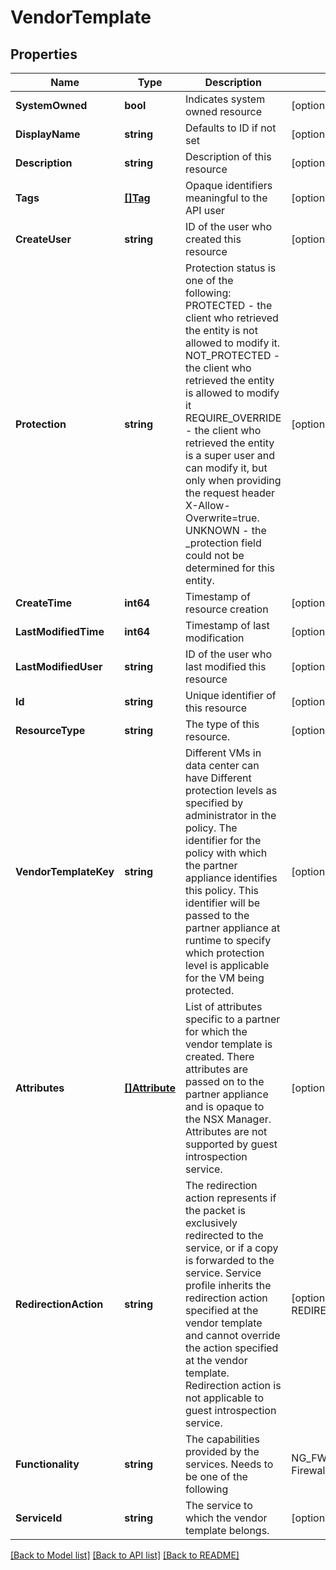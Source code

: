 # VendorTemplate

## Properties
Name | Type | Description | Notes
------------ | ------------- | ------------- | -------------
**SystemOwned** | **bool** | Indicates system owned resource | [optional] [default to null]
**DisplayName** | **string** | Defaults to ID if not set | [optional] [default to null]
**Description** | **string** | Description of this resource | [optional] [default to null]
**Tags** | [**[]Tag**](Tag.md) | Opaque identifiers meaningful to the API user | [optional] [default to null]
**CreateUser** | **string** | ID of the user who created this resource | [optional] [default to null]
**Protection** | **string** | Protection status is one of the following: PROTECTED - the client who retrieved the entity is not allowed             to modify it. NOT_PROTECTED - the client who retrieved the entity is allowed                 to modify it REQUIRE_OVERRIDE - the client who retrieved the entity is a super                    user and can modify it, but only when providing                    the request header X-Allow-Overwrite&#x3D;true. UNKNOWN - the _protection field could not be determined for this           entity.  | [optional] [default to null]
**CreateTime** | **int64** | Timestamp of resource creation | [optional] [default to null]
**LastModifiedTime** | **int64** | Timestamp of last modification | [optional] [default to null]
**LastModifiedUser** | **string** | ID of the user who last modified this resource | [optional] [default to null]
**Id** | **string** | Unique identifier of this resource | [optional] [default to null]
**ResourceType** | **string** | The type of this resource. | [optional] [default to null]
**VendorTemplateKey** | **string** | Different VMs in data center can have Different protection levels as specified by administrator in the policy. The identifier for the policy with which the partner appliance identifies this policy. This identifier will be passed to the partner appliance at runtime to specify which protection level is applicable for the VM being protected. | [optional] [default to null]
**Attributes** | [**[]Attribute**](Attribute.md) | List of attributes specific to a partner for which the vendor template is created. There attributes are passed on to the partner appliance and is opaque to the NSX Manager. Attributes are not supported by guest introspection service. | [optional] [default to null]
**RedirectionAction** | **string** | The redirection action represents if the packet is exclusively redirected to the service, or if a copy is forwarded to the service. Service profile inherits the redirection action specified at the vendor template and cannot override the action specified at the vendor template. Redirection action is not applicable to guest introspection service. | [optional] [default to REDIRECTION_ACTION.PUNT]
**Functionality** | **string** | The capabilities provided by the services. Needs to be one of the following | NG_FW - Next Generation Firewall | IDS_IPS - Intrusion detection System / Intrusion Prevention System | NET_MON - Network Monitoring | HCX - Hybrid Cloud Exchange | BYOD - Bring Your Own Device | EPP - Endpoint Protection.(Third party AntiVirus partners using NXGI should use this functionality for the service) | [optional] [default to null]
**ServiceId** | **string** | The service to which the vendor template belongs. | [optional] [default to null]

[[Back to Model list]](../README.md#documentation-for-models) [[Back to API list]](../README.md#documentation-for-api-endpoints) [[Back to README]](../README.md)

